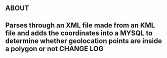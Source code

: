 ABOUT
------
Parses through an XML file made from an KML file and adds the coordinates into a MYSQL to determine whether geolocation points are inside a polygon or not
CHANGE LOG
----------
